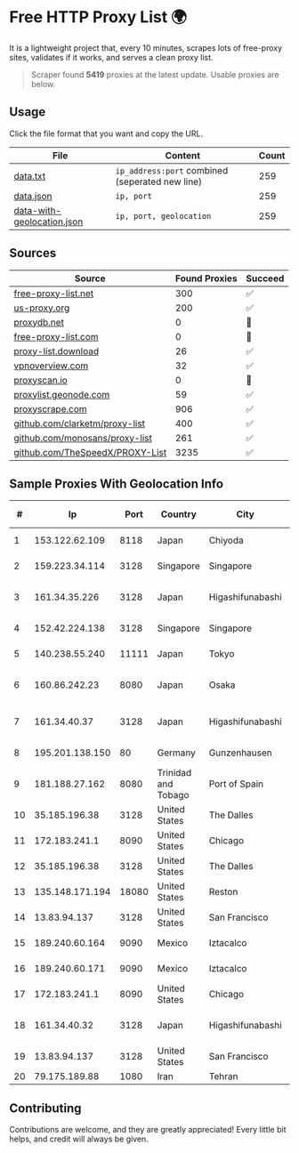 
# Free HTTP Proxy List 🌍

It is a lightweight project that, every 10 minutes, scrapes lots of free-proxy sites, validates if it works, and serves a clean proxy list.


> Scraper found **5419** proxies at the latest update. Usable proxies are below.

## Usage

Click the file format that you want and copy the URL.


|File|Content|Count|
|----|-------|-----|
|[data.txt](https://raw.githubusercontent.com/themiralay/Proxy-List-World/master/data.txt)|`ip_address:port` combined (seperated new line)|259|
|[data.json](https://raw.githubusercontent.com/themiralay/Proxy-List-World/master/data.json)|`ip, port`|259|
|[data-with-geolocation.json](https://raw.githubusercontent.com/themiralay/Proxy-List-World/master/data-with-geolocation.json)|`ip, port, geolocation`|259|

## Sources

|Source|Found Proxies|Succeed|
|------|-------------|-------|
|[free-proxy-list.net](https://free-proxy-list.net)|300|✅|
|[us-proxy.org](https://www.us-proxy.org)|200|✅|
|[proxydb.net](http://proxydb.net)|0|🚫|
|[free-proxy-list.com](https://free-proxy-list.com/?page=&port=&type%5B%5D=http&type%5B%5D=https&up_time=0&search=Search)|0|🚫|
|[proxy-list.download](https://www.proxy-list.download/HTTP)|26|✅|
|[vpnoverview.com](https://vpnoverview.com/privacy/anonymous-browsing/free-proxy-servers)|32|✅|
|[proxyscan.io](https://www.proxyscan.io)|0|🚫|
|[proxylist.geonode.com](https://proxylist.geonode.com/api/proxy-list?limit=300&page=1&sort_by=lastChecked&sort_type=desc&protocols=http,https)|59|✅|
|[proxyscrape.com](https://api.proxyscrape.com/v2/?request=displayproxies&protocol=http&timeout=10000&country=all&ssl=all&anonymity=all)|906|✅|
|[github.com/clarketm/proxy-list](https://raw.githubusercontent.com/clarketm/proxy-list/master/proxy-list-raw.txt)|400|✅|
|[github.com/monosans/proxy-list](https://raw.githubusercontent.com/monosans/proxy-list/main/proxies/http.txt)|261|✅|
|[github.com/TheSpeedX/PROXY-List](https://raw.githubusercontent.com/TheSpeedX/PROXY-List/master/http.txt)|3235|✅|


## Sample Proxies With Geolocation Info

|#|Ip|Port|Country|City|Internet Service Provider|
|-|--|----|-------|----|-------------------------|
|1|153.122.62.109|8118|Japan|Chiyoda|GMO GlobalSign Holdings K.K.|
|2|159.223.34.114|3128|Singapore|Singapore|DigitalOcean, LLC|
|3|161.34.35.226|3128|Japan|Higashifunabashi|NTT PC Communications, Inc.|
|4|152.42.224.138|3128|Singapore|Singapore|DigitalOcean, LLC|
|5|140.238.55.240|11111|Japan|Tokyo|Oracle Corporation|
|6|160.86.242.23|8080|Japan|Osaka|Sony Network Communications Inc|
|7|161.34.40.37|3128|Japan|Higashifunabashi|NTT PC Communications, Inc.|
|8|195.201.138.150|80|Germany|Gunzenhausen|Hetzner Online GmbH|
|9|181.188.27.162|8080|Trinidad and Tobago|Port of Spain|Columbus Communications Trinidad Limited.|
|10|35.185.196.38|3128|United States|The Dalles|Google LLC|
|11|172.183.241.1|8090|United States|Chicago|Microsoft|
|12|35.185.196.38|3128|United States|The Dalles|Google LLC|
|13|135.148.171.194|18080|United States|Reston|OVH SAS|
|14|13.83.94.137|3128|United States|San Francisco|Microsoft Corporation|
|15|189.240.60.164|9090|Mexico|Iztacalco|Uninet S.A. de C.V.|
|16|189.240.60.171|9090|Mexico|Iztacalco|Uninet S.A. de C.V.|
|17|172.183.241.1|8090|United States|Chicago|Microsoft|
|18|161.34.40.32|3128|Japan|Higashifunabashi|NTT PC Communications, Inc.|
|19|13.83.94.137|3128|United States|San Francisco|Microsoft Corporation|
|20|79.175.189.88|1080|Iran|Tehran|Afranet|



## Contributing

Contributions are welcome, and they are greatly appreciated! Every
little bit helps, and credit will always be given.

